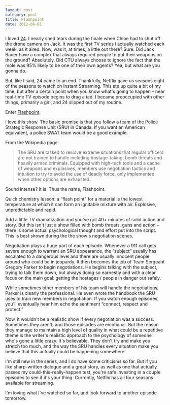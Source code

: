 ```yaml
---
layout: post
category: post
title: Flashpoint
date: 2012-06-05
---
```

I loved [24](http://www.imdb.com/title/tt0285331/). I nearly shed tears during the finale when Chloe had to shut off the drone camera on Jack. It was the first TV series I actually watched each week, as it aired. Now, was it, at times, a little out there? Sure. Did Jack Bauer have a complex that always required people to put their weapons on the ground? Absolutely. Did CTU always choose to ignore the fact that the mole was 95% likely to be one of their own agents? Yea, but what are you gonna do.

But, like I said, 24 came to an end. Thankfully, Netflix gave us seasons eight of the seasons to watch on Instant Streaming. This ate up quite a bit of my time, but after a certain point when you know what's going to happen – near real-time TV episode begins to drag a tad. I became preoccupied with other things, primarily a girl, and 24 slipped out of my routine.

Enter [Flashpoint](http://www.imdb.com/title/tt1059475/).

I love this show. The basic premise is that you follow a team of the Police Strategic Response Unit (SRU) in Canada. If you want an American equivalent, a police SWAT team would be a good example.

From the Wikipedia page:

> The SRU are tasked to resolve extreme situations that regular officers are not trained to handle including hostage-taking, bomb threats and heavily armed criminals. Equipped with high-tech tools and a cache of weapons and explosives, members use negotiation tactics and intuition to try to avoid the use of deadly force, only implemented when other options are exhausted.

Sound intense? It is. Thus the name, Flashpoint.

Quick chemistry lesson: a “flash point” for a material is the lowest temperature at which it can form an ignitable mixture with air. Explosive, unpredictable and rapid.

Add a little TV dramatization and you've got 40+ minutes of solid action and story. But this isn't just a show filled with bomb threats, guns and action – there is some actual psychological thought and effort put into the script. This is best shown during the the show's negotiation scenes.

Negotiation plays a huge part of each episode. Whenever a 911 call gets severe enough to warrant an SRU appearance, the “subject” usually has escalated to a dangerous level and there are usually innocent people around who could be in jeopardy. It then becomes the job of Team Sergeant Gregory Parker to begin negotiations. He begins talking with the subject, trying to talk them down, but always doing so earnestly and with a clear focus on the main goal: getting the hostages / people in danger out safely.

While sometimes other members of his team will handle the negotiations, Parker is clearly the professional. He even wrote the handbook the SRU uses to train new members in negotiation. If you watch enough episodes, you'll eventually hear him echo the sentiment “connect, respect and protect.”

Now, it wouldn't be a realistic show if every negotiation was a success. Sometimes they aren't, and those episodes are emotional. But the reason they manage to maintain a high level of quality in what could be a repetitive theme is the writer's realistic approach to the psychology of someone who's gone a little crazy. It's believable. They don't try and make you stretch too much, and the way the SRU handles every situation make you believe that this actually could be happening somewhere.

I'm still new in the series, and I do have some criticisms so far. But if you like sharp-written dialogue and a great story, as well as one that actually passes my could-this-really-happen test, you're safe investing in a couple episodes to see if it's your thing. Currently, Netflix has all four seasons available for streaming.

I'm loving what I've watched so far, and look forward to another episode tomorrow.